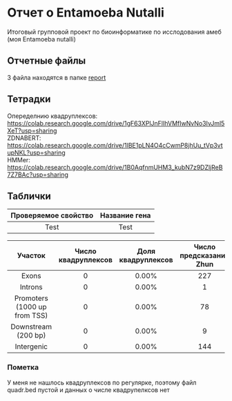 # Отчет о Entamoeba Nutalli
Итоговый групповой проект по биоинформатике по исслодования амеб (моя Entamoeba nutalli)

## Отчетные файлы
3 файла находятся в папке [report](./report/)

## Тетрадки
Опеределнию квадруплексов: https://colab.research.google.com/drive/1gF63XPlJnFlIhVMfIwNvNo3IvJml5XeT?usp=sharing <br>
ZDNABERT: https://colab.research.google.com/drive/1lBE1pLN4O4cCwmP8jhUu_tVp3vtupNKL?usp=sharing <br>
HMMer: https://colab.research.google.com/drive/1B0AqfnmUHM3_kubN7z9DZljReB7Z7BAc?usp=sharing <br>

## Таблички
|Проверяемое свойство|Название гена|
|:-----------:|:----:|
|Test|Test|


|Участок|Число квадруплексов|Доля квадруплексов|Число предсказаний Zhun|Доля предсказаний Zhun|Число предсказаний ZDNABERT|Доля предсказаний ZDNABERT|
|:------:|:--:|:--:|:--:|:--:|:--:|:--:|
|Exons | 0 | 0.00% | 227 | 61.18% | 0 | 0.00% |
|Introns | 0 | 0.00% | 1 | 0.27% | 0 | 0.00% |
|Promoters (1000 up from TSS) | 0 | 0.00% | 78 | 21.02% | 0 | 0.00% |
|Downstream (200 bp) | 0 | 0.00% | 9 | 2.43% | 0 | 0.00% | 
|Intergenic | 0 | 0.00% | 144 | 38.81% | 8 | 100.00% |

### Пометка
У меня не нашлось квадруплексов по регулярке, поэтому файл quadr.bed пустой и данных о числе квадрупелксов нет
